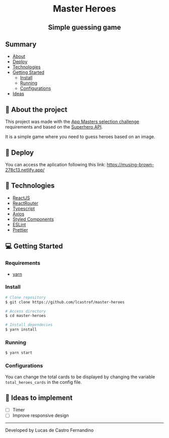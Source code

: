<h1 align="center">Master Heroes</h1>
<h2 align="center">Simple guessing game</h2>

## Summary
* [About](#-about-the-project)
* [Deploy](#-deploy)
* [Technologies](#-technologies)
* [Getting Started](#-getting-started)
  * [Install](#install)
  * [Running](#running)
  * [Configurations](#configurations)
* [Ideas](#-ideas-to-implement)

## 📜 About the project
<p>This project was made with the <a href="https://appmasters.io/pt/blog/selecao-master-heroes/">App Masters selection challenge</a> requirements and based on the <a href="https://github.com/akabab/superhero-api">Superhero API</a>. </p>
<p>It is a simple game where you need to guess heroes based on an image.</p>

## 🚀 Deploy
You can access the aplication following this link: https://musing-brown-278c13.netlify.app/

## 📑 Technologies
* [ReactJS](https://pt-br.reactjs.org/)
* [ReactRouter](https://github.com/ReactTraining/react-router)
* [Typescript](https://www.typescriptlang.org/)
* [Axios](https://github.com/axios/axios)
* [Styled Components](https://styled-components.com/)
* [ESLint](https://eslint.org/)
* [Prettier](https://prettier.io/)

## 💻 Getting Started
### Requirements
* [yarn](https://yarnpkg.com/)

### Install
```bash
# Clone repository
$ git clone https://github.com/lcastrof/master-heroes

# Access directory
$ cd master-heroes

# Install dependecies
$ yarn install
```

### Running
```bash
$ yarn start
```

### Configurations
You can change the total cards to be displayed by changing the variable ```total_heroes_cards``` in the config file.

## 📍 Ideas to implement
- [ ] Timer
- [ ] Improve responsive design

---
Developed by Lucas de Castro Fernandino
